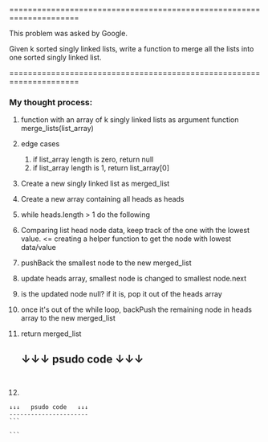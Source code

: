 =====================================================================

This problem was asked by Google.

Given k sorted singly linked lists, write a function to merge all the lists into one sorted singly linked list.

=====================================================================



### My thought process:

1. function with an array of k singly linked lists as argument
    function merge_lists(list_array)
1. edge cases
    1. if list_array length is zero, return null
    1. if list_array length is 1, return list_array[0]
1. Create a new singly linked list as merged_list  
1. Create a new array containing all heads as heads
1. while heads.length > 1 do the following
1. Comparing list head node data, keep track of the one with the lowest value. <= creating a helper function to get the node with lowest data/value
1. pushBack the smallest node to the new merged_list
1. update heads array, smallest node is changed to smallest node.next
1. is the updated node null? if it is, pop it out of the heads array
1. once it's out of the while loop, backPush the remaining node in heads array to the new merged_list
1. return merged_list



    ↓↓↓   psudo code   ↓↓↓
    ----------------------
    ```
  
    ```

2. 

    ↓↓↓   psudo code   ↓↓↓
    ----------------------
    ```

    ```

